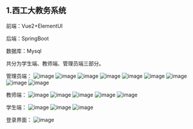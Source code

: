 ## 1.西工大教务系统
前端：Vue2+ElementUI

后端：SpringBoot

数据库：Mysql

共分为学生端、教师端、管理员端三部分。

管理员端：
    ![image](西工大教务系统前端/VueSchoolManager-main/images/admin_1.png)
    ![image](西工大教务系统前端/VueSchoolManager-main/images/admin_2.png)
    ![image](西工大教务系统前端/VueSchoolManager-main/images/admin_3.png)
    ![image](西工大教务系统前端/VueSchoolManager-main/images/admin_4.png)
    ![image](西工大教务系统前端/VueSchoolManager-main/images/admin_5.png)
    ![image](西工大教务系统前端/VueSchoolManager-main/images/admin_6.png)
    ![image](西工大教务系统前端/VueSchoolManager-main/images/admin_7.png)
    ![image](西工大教务系统前端/VueSchoolManager-main/images/admin_8.png)
    ![image](西工大教务系统前端/VueSchoolManager-main/images/admin_9.png)
    
教师端：
    ![image](西工大教务系统前端/VueSchoolManager-main/images/teacher_1.png)
    ![image](西工大教务系统前端/VueSchoolManager-main/images/teacher_2.png)
    ![image](西工大教务系统前端/VueSchoolManager-main/images/teacher_3.png)
    ![image](西工大教务系统前端/VueSchoolManager-main/images/teacher_4.png)
    ![image](西工大教务系统前端/VueSchoolManager-main/images/teacher_5.png)

学生端：
    ![image](西工大教务系统前端/VueSchoolManager-main/images/student_1.png)
    ![image](西工大教务系统前端/VueSchoolManager-main/images/student_2.png)
    ![image](西工大教务系统前端/VueSchoolManager-main/images/student_3.png)

登录界面：
    ![image](西工大教务系统前端/VueSchoolManager-main/images/login.png)
